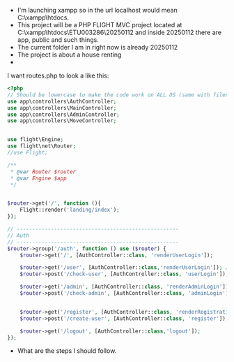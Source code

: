 - I'm launching xampp so in the url localhost would mean C:\\xampp\htdocs.
- This project will be a PHP FLIGHT MVC project located at C:\\xampp\htdocs\ETU003286\20250112
and inside 20250112 there are app, public and such things.
- The current folder I am in right now is already 20250112
- The project is about a house renting
- 
I want routes.php to look a like this:

```php 
<?php
// Should be lowercase to make the code work on ALL OS (same with filename) 
use app\controllers\AuthController;
use app\controllers\MainController;
use app\controllers\AdminController;
use app\controllers\MoveController;


use flight\Engine;
use flight\net\Router;
//use Flight;

/** 
 * @var Router $router 
 * @var Engine $app
 */


$router->get('/', function (){
    Flight::render('landing/index');
});

// ----------------------------------------------------
// Auth
// ----------------------------------------------------
$router->group('/auth', function () use ($router) {
    $router->get('/', [AuthController::class, 'renderUserLogin']); 

    $router->get('/user', [AuthController::class,'renderUserLogin']); // Just entering the page
    $router->post('/check-user', [AuthController::class, 'userLogin']); // Read login authentication method

    $router->get('/admin', [AuthController::class, 'renderAdminLogin']);
    $router->post('/check-admin', [AuthController::class, 'adminLogin']);


    $router->get('/register', [AuthController::class, 'renderRegistration']);
    $router->post('/create-user', [AuthController::class, 'register']);    

    $router->get('/logout', [AuthController::class,'logout']);
});
```

- What are the steps I should follow.